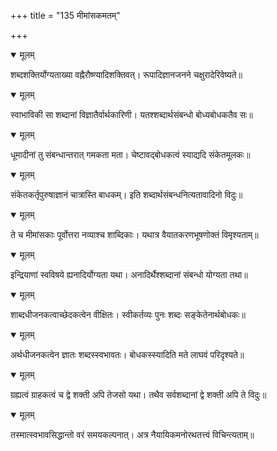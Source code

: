 +++
title = "135 मीमांसकमतम्"

+++


<details open><summary>मूलम्</summary>

शब्दशक्तिर्योग्यताख्या वह्नैरौष्ण्यादिशक्तिवत्। रूपादिज्ञानजनने चक्षुरादेरिवेष्यते॥
</details>



<details open><summary>मूलम्</summary>

स्वाभाविकी सा शब्दानां विज्ञातैर्वार्थकारिणी। यतश्शब्दार्थसंबन्धो बोध्यबोधकतैव सः॥
</details>



<details open><summary>मूलम्</summary>

धूमादीनां तु संबन्धान्तरात् गमकता मता। चेष्टावद्बोधकत्वं स्याद्यदि संकेतमूलकः॥
</details>



<details open><summary>मूलम्</summary>

संकेतकर्तृपुरुषाज्ञानं चात्रास्ति बाधकम्। इति शब्दार्थसंबन्धनित्यतावादिनो विदुः॥
</details>



<details open><summary>मूलम्</summary>

ते च मीमांसकाः पूर्वोत्तरा नव्याश्च शाब्दिकाः। यथात्र वैयातकरणभूषणोक्तं विमृश्यताम्॥
</details>



<details open><summary>मूलम्</summary>

इन्द्रियाणां स्वविषये ह्यनादिर्योग्यता यथा। अनादिर्थैश्शब्दानां संबन्धो योग्यता तथा॥
</details>



<details open><summary>मूलम्</summary>

शाब्दधीजनकत्वाच्छेदकत्वेन वीक्षितः। स्वीकर्तव्यः पुनः शब्दः सङ्केतेनार्थबोधकः॥
</details>



<details open><summary>मूलम्</summary>

अर्थधीजनकत्वेन ज्ञातः शब्दस्स्वभावतः। बोधकस्स्यादिति मते लाघवं परिदृश्यते॥
</details>



<details open><summary>मूलम्</summary>

ग्रह्यत्वं ग्राहकत्वं च द्वे शक्ती अपि तेजसो यथा। तथैव सर्वशब्दानां द्वे शक्ती अपि ते विदुः॥
</details>



<details open><summary>मूलम्</summary>

तस्मात्स्वभावसिद्धान्तो वरं समयकल्पनात्। अत्र नैयायिकमनोरथतत्त्वं विचिन्त्यताम्॥
</details>

